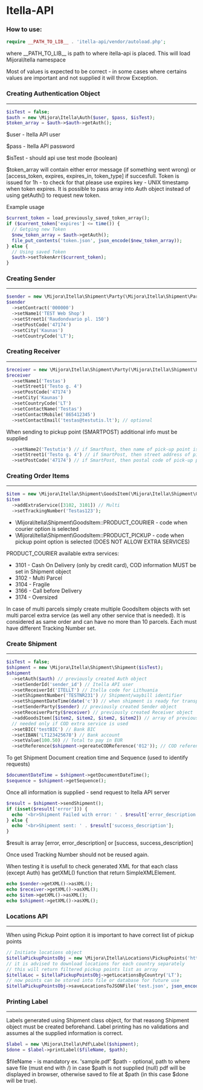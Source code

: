 # Itella-API

### How to use:

```php
require __PATH_TO_LIB__ . 'itella-api/vendor/autoload.php';
```

where \_\_PATH_TO_LIB__ is path to where itella-api is placed. This will load Mijora\Itella namespace

Most of values is expected to be correct - in some cases where certains values are important and not supplied it will throw Exception.


### Creating Authentication Object
---
```php
$isTest = false;
$auth = new \Mijora\Itella\Auth($user, $pass, $isTest);
$token_array = $auth->$auth->getAuth();
```
$user - Itella API user

$pass - Itella API password

$isTest - should api use test mode (boolean)

$token_array will contain either error message (if something went wrong) or [access_token, expires, expires_in, token_type] if succesfull. Token is issued for 1h - to check for that please use expires key - UNIX timestamp when token expires. It is possible to pass array into Auth object instead of using getAuth() to request new token.

Example usage
```php
$current_token = load_previously_saved_token_array();
if ($current_token['expires'] <= time()) {
  // Getging new Token
  $new_token_array = $auth->getAuth();
  file_put_contents('token.json', json_encode($new_token_array));
} else {
  // Using saved Token
  $auth->setTokenArr($current_token);
}
```

### Creating Sender
---
```php
$sender = new \Mijora\Itella\Shipment\Party(\Mijora\Itella\Shipment\Party::ROLE_SENDER);
$sender
  ->setContract('000000')
  ->setName1('TEST Web Shop')
  ->setStreet1('Raudondvario pl. 150')
  ->setPostCode('47174')
  ->setCity('Kaunas')
  ->setCountryCode('LT');
```


### Creating Receiver
---
```php
$receiver = new \Mijora\Itella\Shipment\Party(\Mijora\Itella\Shipment\Party::ROLE_RECEIVER);
$receiver
  ->setName1('Testas')
  ->setStreet1('Testo g. 4')
  ->setPostCode('47174')
  ->setCity('Kaunas')
  ->setCountryCode('LT')
  ->setContactName('Testas')
  ->setContactMobile('865412345')
  ->setContactEmail('testas@testutis.lt'); // optional
```

When sending to pickup point (SMARTPOST) additional info must be supplied
```php
  ->setName2('Testutis') // if SmartPost, then name of pick-up point is given
  ->setStreet1('Testo g. 4') // if SmartPost, then street address of pick-up point is given
  ->setPostCode('47174') // if SmartPost, then postal code of pick-up point is given
```

### Creating Order Items
---
```php
$item = new \Mijora\Itella\Shipment\GoodsItem(\Mijora\Itella\Shipment\GoodsItem::PRODUCT_COURIER);
$item
  ->addExtraService([3102, 3101]) // Multi
  ->setTrackingNumber('Testas123');
```

- \Mijora\Itella\Shipment\GoodsItem::PRODUCT_COURIER - code when courier option is selected
- \Mijora\Itella\Shipment\GoodsItem::PRODUCT_PICKUP - code when pickup point option is selected (DOES NOT ALLOW EXTRA SERVICES)

PRODUCT_COURIER available extra services:
- 3101 - Cash On Delivery (only by credit card), COD information MUST be set in Shipment object
- 3102 - Multi Parcel
- 3104 - Fragile
- 3166 - Call before Delivery
- 3174 - Oversized

In case of multi parcels simply create multiple GoodsItem objects with set multi parcel extra service (as well any other service that is needed). It is considered as same order and can have no more than 10 parcels. Each must have different Tracking Number set.

### Create Shipment
---
```php
$isTest = false;
$shipment = new \Mijora\Itella\Shipment\Shipment($isTest);
$shipment
  ->setAuth($auth) // previously created Auth object
  ->setSenderId('sender_id') // Itella API user
  ->setReceiverId('ITELLT') // Itella code for Lithuania
  ->setShipmentNumber('TESTNR231') // Shipment/waybill identifier
  ->setShipmentDateTime(date('c')) // when shipment is ready for transport. Format must be ISO 8601, e.g. 2019-10-11T10:00:00+03:00
  ->setSenderParty($sender) // previously created Sender object
  ->setReceiverParty($receiver) // previously created Receiver object
  ->addGoodsItem([$item2, $item2, $item2, $item2]) // array of previously created GoodsItem objects, can also be just GoodsItem onject
  // needed only if COD extra service is used
  ->setBIC('testBIC') // Bank BIC
  ->setIBAN('LT123425678') // Bank account
  ->setValue(100.50) // Total to pay in EUR
  ->setReference($shipment->gereateCODReference('012')); // COD reference,here using function from Shipment class to generate reference code by order ID
```

To get Shipment Document creation time and Sequence (used to identify requests)
```php
$documentDateTime = $shipment->getDocumentDateTime();
$sequence = $shipment->getSequence();
```

Once all information is supplied -  send request to Itella API server
```php
$result = $shipment->sendShipment();
if (isset($result['error'])) {
  echo '<br>Shipment Failed with error: ' . $result['error_description'];
} else {
  echo '<br>Shipment sent: ' . $result['success_description'];
}
```

$result is array [error, error_description] or [success, success_description]

Once used Tracking Number should not be reused again.

When testing it is usefull to check generated XML for that each class (except Auth) has getXML() function that return SimpleXMLElement.

```php
echo $sender->getXML()->asXML();
echo $receiver->getXML()->asXML();
echo $item->getXML()->asXML();
echo $shipment->getXML()->asXML();
```


### Locations API
---
When using Pickup Point option it is important to have correct list of pickup points
```php
// Initiate locations object
$itellaPickupPointsObj = new \Mijora\Itella\Locations\PickupPoints('https://locationservice.posti.com/api/2/location');
// it is advised to download locations for each country separately
// this will return filtered pickup points list as array
$itellaLoc = $itellaPickupPointsObj->getLocationsByCountry('LT');
// now points can be stored into file or database for future use
$itellaPickupPointsObj->saveLocationsToJSONFile('test.json', json_encode($itellaLoc));
```


### Printing Label
---
Labels generated using Shipment class object, for that reasong Shipment object must be created beforehand.
Label printing has no validations and assumes al the supplied information is correct.
```php
$label = new \Mijora\Itella\Pdf\Label($shipment);
$done = $label->printLabel($fileName, $path);
```
$fileName - is mandatory ex. 'sample.pdf'
$path - optional, path to where save file (must end with /)
in case $path is not supplied (null) pdf will be displayed in browser, otherwise saved to file at $path (in this case $done will be true).